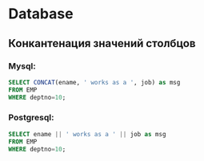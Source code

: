 # Database 

## Конкантенация значений столбцов

### Mysql:

```sql
SELECT CONCAT(ename, ' works as a ', job) as msg
FROM EMP
WHERE deptno=10;
```

### Postgresql:

```sql
SELECT ename || ' works as a ' || job as msg
FROM EMP
WHERE deptno=10;
```

